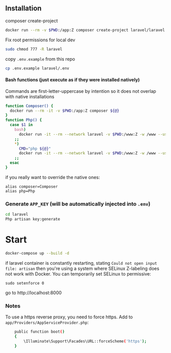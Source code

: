 ## Installation

composer create-project
```bash
docker run --rm -v $PWD:/app:Z composer create-project laravel/laravel laravel
```

Fix root permissions for local dev

```bash
sudo chmod 777 -R laravel
```

copy `.env.example` from this repo
```bash
cp .env.example laravel/.env
```

#### Bash functions (just execute as if they were installed natively)

Commands are first-letter-uppercase by intention so it does not overlap with native installations

```bash
function Composer() {
  docker run --rm -it -v $PWD:/app:Z composer ${@}
}
function Php() {
  case $1 in
    bash) 
      docker run -it --rm --network laravel -v $PWD:/www:Z -w /www --user $(id -u) php:local bash
    ;;
    *)
      CMD="php ${@}"
      docker run -it --rm --network laravel -v $PWD:/www:Z -w /www --user $(id -u) php:local bash -c "${CMD}"
    ;;
  esac
}
```

if you really want to override the native ones:
```
alias composer=Composer
alias php=Php
```

### Generate `APP_KEY` (will be automatically injected into `.env`)

```bash
cd laravel
Php artisan key:generate
```

# Start

```bash
docker-compose up --build -d
```
if laravel container is constantly restarting, stating `Could not open input file: artisan` then you're using a system where SELinux Z-labeling does not work with Docker. You can temporarily set SELinux to permissive:
```
sudo setenforce 0
```


go to http://localhost:8000



### Notes

To use a https reverse proxy, you need to force https.
Add to `app/Providers/AppServiceProvider.php`:
```bash
    public function boot()
    {
        \Illuminate\Support\Facades\URL::forceScheme('https');
    }
```
